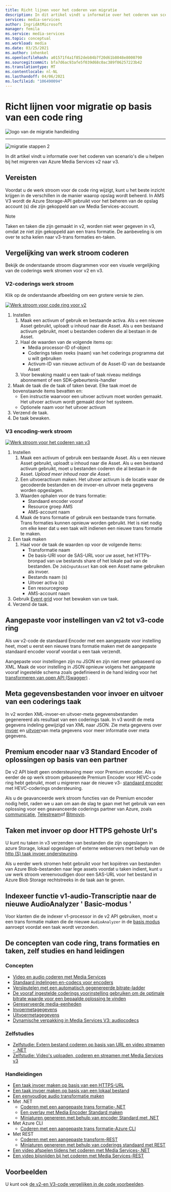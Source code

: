 ```yaml
---
title: Richt lijnen voor het coderen van migratie
description: In dit artikel vindt u informatie over het coderen van scenario's die u helpen bij het migreren van Azure Media Services v2 naar v3.
services: media-services
author: IngridAtMicrosoft
manager: femila
ms.service: media-services
ms.topic: conceptual
ms.workload: media
ms.date: 03/25/2021
ms.author: inhenkel
ms.openlocfilehash: a01571f4a1f852deb84b7f20d61b8048e8000790
ms.sourcegitcommit: bfa7d6ac93afe5f039d68c0ac389f06257223b42
ms.translationtype: MT
ms.contentlocale: nl-NL
ms.lasthandoff: 04/06/2021
ms.locfileid: "106490094"
---
```

# <a name="encoding-scenario-based-migration-guidance"></a>Richt lijnen voor migratie op basis van een code ring

![logo van de migratie handleiding](./media/migration-guide/azure-media-services-logo-migration-guide.svg)

<hr color="#5ea0ef" size="10">

![migratie stappen 2](./media/migration-guide/steps-4.svg)

In dit artikel vindt u informatie over het coderen van scenario's die u helpen bij het migreren van Azure Media Services v2 naar v3.

## <a name="prerequisites"></a>Vereisten

Voordat u de werk stroom voor de code ring wijzigt, kunt u het beste inzicht krijgen in de verschillen in de manier waarop opslag wordt beheerd.  In AMS V3 wordt de Azure Storage-API gebruikt voor het beheren van de opslag account (s) die zijn gekoppeld aan uw Media Services-account.

> [!NOTE]
> Taken en taken die zijn gemaakt in v2, worden niet weer gegeven in v3, omdat ze niet zijn gekoppeld aan een trans formatie. De aanbeveling is om over te scha kelen naar v3-trans formaties en-taken.

## <a name="encoding-workflow-comparison"></a>Vergelijking van werk stroom coderen

Bekijk de onderstaande stroom diagrammen voor een visuele vergelijking van de coderings werk stromen voor v2 en v3.

### <a name="v2-encoding-workflow"></a>V2-coderings werk stroom

Klik op de onderstaande afbeelding om een grotere versie te zien.

[![Werk stroom voor code ring voor v2 ](./media/migration-guide/V2-pretty.svg)](./media/migration-guide/V2-pretty.svg#lightbox)

1. Instellen
    1. Maak een activum of gebruik en bestaande activa. Als u een nieuwe Asset gebruikt, uploadt u inhoud naar die Asset. Als u een bestaand activum gebruikt, moet u bestanden coderen die al bestaan in de Asset.
    2. Haal de waarden van de volgende items op:
        - Media processor-ID of-object
        - Coderings teken reeks (naam) van het coderings programma dat u wilt gebruiken
        - Activum-ID van nieuwe activum of de Asset-ID van de bestaande Asset
    3. Voor bewaking maakt u een taak-of taak niveau meldings abonnement of een SDK-gebeurtenis-handler
2. Maak de taak die de taak of taken bevat. Elke taak moet de bovenstaande items bevatten en:
    - Een instructie waarvoor een uitvoer activum moet worden gemaakt.  Het uitvoer activum wordt gemaakt door het systeem.
    - Optionele naam voor het uitvoer activum
3. Verzend de taak.
4. De taak bewaken.

### <a name="v3-encoding-workflow"></a>V3 encoding-werk stroom

[![Werk stroom voor het coderen van v3](./media/migration-guide/V3-pretty.svg)](./media/migration-guide/V3-pretty.svg#lightbox)

1. Instellen
    1. Maak een activum of gebruik een bestaande Asset. Als u een nieuwe Asset gebruikt, uploadt u inhoud naar die Asset. Als u een bestaand activum gebruikt, moet u bestanden coderen die al bestaan in de Asset. *Upload meer inhoud naar die Asset.*
    1. Een uitvoeractivum maken.  Het uitvoer activum is de locatie waar de gecodeerde bestanden en de invoer-en uitvoer meta gegevens worden opgeslagen.
    1. Waarden ophalen voor de trans formatie:
        - Standaard encoder vooraf
        - Resource groep AMS
        - AMS-account naam
    1. Maak de trans formatie of gebruik een bestaande trans formatie.  Trans formaties kunnen opnieuw worden gebruikt. Het is niet nodig om elke keer dat u een taak wilt indienen een nieuwe trans formatie te maken.
1. Een taak maken
    1. Haal voor de taak de waarden op voor de volgende items:
        - Transformatie naam
        - De basis-URI voor de SAS-URL voor uw asset, het HTTPs-bronpad van uw bestands share of het lokale pad van de bestanden. De `JobInputAsset` kan ook een Asset name gebruiken als invoer.
        - Bestands naam (s)
        - Uitvoer activa (s)
        - Een resourcegroep
        - AMS-account naam  
1. Gebruik [Event grid](monitoring/monitor-events-portal-how-to.md) voor het bewaken van uw taak.
1. Verzend de taak.

## <a name="custom-presets-from-v2-to-v3-encoding"></a>Aangepaste voor instellingen van v2 tot v3-code ring

Als uw v2-code de standaard Encoder met een aangepaste voor instelling heet, moet u eerst een nieuwe trans formatie maken met de aangepaste standaard encoder vooraf voordat u een taak verzendt.

Aangepaste voor instellingen zijn nu JSON en zijn niet meer gebaseerd op XML. Maak de voor instelling in JSON opnieuw volgens het aangepaste vooraf ingestelde schema zoals gedefinieerd in de hand leiding voor het [transformeren van open API (Swagger)](https://github.com/Azure/azure-rest-api-specs/blob/master/specification/mediaservices/resource-manager/Microsoft.Media/stable/2020-05-01/examples/transforms-create.json) .

## <a name="input-and-output-metadata-files-from-an-encoding-job"></a>Meta gegevensbestanden voor invoer en uitvoer van een coderings taak

In v2 worden XML-invoer-en uitvoer-meta gegevensbestanden gegenereerd als resultaat van een coderings taak. In v3 wordt de meta gegevens indeling gewijzigd van XML naar JSON. Zie meta gegevens over [invoer](input-metadata-schema.md) en [uitvoer](output-metadata-schema.md)van meta gegevens voor meer informatie over meta gegevens.

## <a name="premium-encoder-to-v3-standard-encoder-or-partner-based-solutions"></a>Premium encoder naar v3 Standard Encoder of oplossingen op basis van een partner

De v2 API biedt geen ondersteuning meer voor Premium encoder. Als u eerder de op werk stroom gebaseerde Premium Encoder voor HEVC-code ring hebt gebruikt, moet u migreren naar de nieuwe v3- [standaard encoder](encode-media-encoder-standard-formats-reference.md) met HEVC-coderings ondersteuning.

Als u de geavanceerde werk stroom functies van de Premium encoder nodig hebt, raden we u aan om aan de slag te gaan met het gebruik van een oplossing voor een geavanceerde coderings partner van Azure, zoals [communicatie](https://imaginecommunications.com), [Telestream](https://www.telestream.net)of [Bitmovin](https://bitmovin.com).

## <a name="jobs-with-inputs-that-are-on-https-hosted-urls"></a>Taken met invoer op door HTTPS gehoste Url's

U kunt nu taken in v3 verzenden van bestanden die zijn opgeslagen in azure Storage, lokaal opgeslagen of externe webservers met behulp van de [http (S) taak invoer ondersteuning](job-input-from-http-how-to.md).

Als u eerder werk stromen hebt gebruikt voor het kopiëren van bestanden van Azure Blob-bestanden naar lege assets voordat u taken indient, kunt u uw werk stroom vereenvoudigen door een SAS-URL voor het bestand in Azure Blob Storage rechtstreeks in de taak aan te geven.

## <a name="indexer-v1-audio-transcription-to-the-new-audioanalyzer-basic-mode"></a>Indexeer functie v1-audio-Transcriptie naar de nieuwe AudioAnalyzer ' Basic-modus '

Voor klanten die de indexer v1-processor in de v2 API gebruiken, moet u een trans formatie maken die de nieuwe `AudioAnalyzer` in de [basis modus](transform-create-basic-audio-how-to.md) aanroept voordat een taak wordt verzonden.

## <a name="encoding-transforms-and-jobs-concepts-tutorials-and-how-to-guides"></a>De concepten van code ring, trans formaties en taken, zelf studies en hand leidingen

### <a name="concepts"></a>Concepten

- [Video en audio coderen met Media Services](encode-concept.md)
- [Standaard indelingen en-codecs voor encoders](encode-media-encoder-standard-formats-reference.md)
- [Versleutelen met een automatisch gegenereerde bitrate-ladder](encode-autogen-bitrate-ladder.md)
- [De vooraf ingestelde coderings voorinstelling gebruiken om de optimale bitrate waarde voor een bepaalde oplossing te vinden](encode-content-aware-concept.md)
- [Gereserveerde media-eenheden](concept-media-reserved-units.md)
- [Invoermetagegevens](input-metadata-schema.md)
- [Uitvoermetagegevens](output-metadata-schema.md)
- [Dynamische verpakking in Media Services V3: audiocodecs](encode-dynamic-packaging-concept.md#audio-codecs-supported-by-dynamic-packaging)

### <a name="tutorials"></a>Zelfstudies

- [Zelfstudie: Extern bestand coderen op basis van URL en video streamen - .NET](stream-files-dotnet-quickstart.md)
- [Zelfstudie: Video's uploaden, coderen en streamen met Media Services v3](stream-files-tutorial-with-api.md)

### <a name="how-to-guides"></a>Handleidingen

- [Een taak invoer maken op basis van een HTTPS-URL](job-input-from-http-how-to.md)
- [Een taak invoer maken op basis van een lokaal bestand](job-input-from-local-file-how-to.md)
- [Een eenvoudige audio transformatie maken](transform-create-basic-audio-how-to.md)
- Met .NET
  - [Coderen met een aangepaste trans formatie-.NET](transform-custom-presets-how-to.md)
  - [Een overlay met Media Encoder Standard maken](transform-create-overlay-how-to.md)
  - [Miniaturen genereren met behulp van encoder Standard met .NET](transform-generate-thumbnails-dotnet-how-to.md)
- Met Azure CLI
  - [Coderen met een aangepaste trans formatie-Azure CLI](transform-custom-preset-cli-how-to.md)
- Met REST
  - [Coderen met een aangepaste transform-REST](transform-custom-preset-rest-how-to.md)
  - [Miniaturen genereren met behulp van coderings standaard met REST](transform-generate-thumbnails-rest-how-to.md)
- [Een video afspelen tijdens het coderen met Media Services-.NET](transform-subclip-video-dotnet-how-to.md)
- [Een video bijsnijden bij het coderen met Media Services-REST](transform-subclip-video-rest-how-to.md)

## <a name="samples"></a>Voorbeelden

U kunt ook [de v2-en V3-code vergelijken in de code voorbeelden](migrate-v-2-v-3-migration-samples.md).
